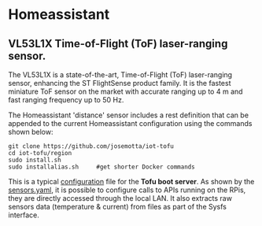 # Homeassistant

## VL53L1X Time-of-Flight (ToF) laser-ranging sensor.

The VL53L1X is a state-of-the-art, Time-of-Flight (ToF) laser-ranging sensor, enhancing the ST FlightSense product family. It is the fastest miniature ToF sensor on the market with accurate ranging up to 4 m and fast ranging frequency up to 50 Hz.

The Homeassistant 'distance' sensor includes a rest definition that can be appended to the current Homeassistant configuration using the commands shown below:

```
git clone https://github.com/josemotta/iot-tofu
cd iot-tofu/region
sudo install.sh
sudo installalias.sh     #get shorter Docker commands

```

This is a typical [configuration](configuration.yaml) file for the **Tofu boot server**. As shown by the [sensors.yaml](sensors.yaml), it is possible to configure calls to APIs running on the RPis, they are directly accessed through the local LAN. It also extracts raw sensors data (temperature & current) from files as part of the Sysfs interface.

